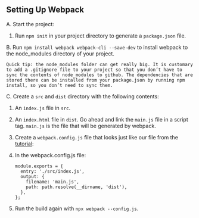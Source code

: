 ## Setting Up Webpack

A. Start the project:

  1. Run ```npm init``` in your project directory to generate a ```package.json``` file.

B. Run ```npm install webpack webpack-cli --save-dev``` to install webpack to the node_modules directory of your project.

    Quick tip: the node_modules folder can get really big. It is customary to add a .gitignore file to your project so that you don’t have to sync the contents of node_modules to github. The dependencies that are stored there can be installed from your package.json by running npm install, so you don’t need to sync them.

C. Create a ```src``` and ```dist``` directory with the following contents:

  1. An ```index.js``` file in ```src```.

  2. An ```index.html``` file in ```dist```. Go ahead and link the ```main.js``` file in a script tag. ```main.js``` is the file that will be generated by webpack.

  3. Create a ```webpack.config.js``` file that looks just like our file from the [tutorial](https://webpack.js.org/guides/getting-started/#using-a-configuration):

  4. In the webpack.config.js file:

      ```const path = require('path');
      module.exports = {
        entry: './src/index.js',
        output: {
          filename: 'main.js',
          path: path.resolve(__dirname, 'dist'),
        },
      };      
  5. Run the build again with ```npx webpack --config.js```.